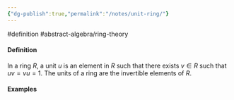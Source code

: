 ```yaml
---
{"dg-publish":true,"permalink":"/notes/unit-ring/"}
---
```


#definition #abstract-algebra/ring-theory 

#### Definition
In a ring $R$, a unit $u$ is an element in $R$ such that there exists $v \in R$ such that $uv=vu=1$. The units of a ring are the invertible elements of $R$. 

#### Examples


